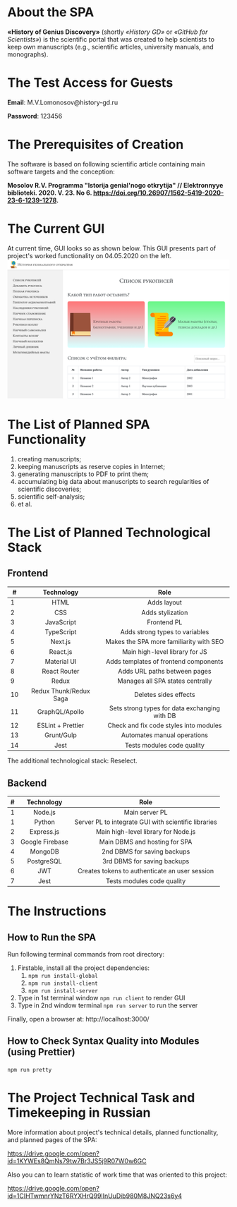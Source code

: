 # About the SPA

**«History of Genius Discovery»** (shortly _«History GD»_ or _«GitHub for Scientists»_) is the scientific portal that was created to help
scientists to keep own manuscripts (e.g., scientific articles,
university manuals, and monographs).

# The Test Access for Guests

<p><b>Email</b>: M.V.Lomonosov@history-gd.ru</p>
<p><b>Password</b>: 123456</p>

# The Prerequisites of Creation

The software is based on following scientific article
containing main software targets and the conception:

**Mosolov R.V. Programma "Istorija genial'nogo otkrytija" //
Elektronnyye biblioteki. 2020. V. 23. No 6. https://doi.org/10.26907/1562-5419-2020-23-6-1239-1278.**

# The Current GUI

At current time, GUI looks so as shown below. This GUI presents
part of project's worked functionality on 04.05.2020 on the left.
![File:GUI at 04.05.2020](./client/src/assets/gui-at-04.05.2020.png 'GUI at 04.05.2020')

# The List of Planned SPA Functionality

1. creating manuscripts;
1. keeping manuscripts as reserve copies in Internet;
1. generating manuscripts to PDF to print them;
1. accumulating big data about manuscripts to search regularities
   of scientific discoveries;
1. scientific self-analysis;
1. et al.

# The List of Planned Technological Stack

## Frontend

| #   |       Technology       |                     Role                      |
| --- | :--------------------: | :-------------------------------------------: |
| 1   |          HTML          |                  Adds layout                  |
| 2   |          CSS           |               Adds stylization                |
| 3   |       JavaScript       |                  Frontend PL                  |
| 4   |       TypeScript       |        Adds strong types to variables         |
| 5   |        Next.js         |    Makes the SPA more familiarity with SEO    |
| 6   |        React.js        |        Main high-level library for JS         |
| 7   |      Material UI       |     Adds templates of frontend components     |
| 8   |      React Router      |         Adds URL paths between pages          |
| 9   |         Redux          |       Manages all SPA states centrally        |
| 10  | Redux Thunk/Redux Saga |             Deletes sides effects             |
| 11  |     GraphQL/Apollo     | Sets strong types for data exchanging with DB |
| 12  |   ESLint + Prettier    |    Check and fix code styles into modules     |
| 13  |       Grunt/Gulp       |          Automates manual operations          |
| 14  |          Jest          |          Tests modules code quality           |

The additional technological stack: Reselect.

## Backend

| #   |   Technology    |                         Role                         |
| --- | :-------------: | :--------------------------------------------------: |
| 1   |     Node.js     |                    Main server PL                    |
| 1   |     Python      | Server PL to integrate GUI with scientific libraries |
| 2   |   Express.js    |         Main high-level library for Node.js          |
| 3   | Google Firebase |            Main DBMS and hosting for SPA             |
| 4   |     MongoDB     |             2nd DBMS for saving backups              |
| 5   |   PostgreSQL    |             3rd DBMS for saving backups              |
| 6   |       JWT       |    Creates tokens to authenticate an user session    |
| 7   |      Jest       |              Tests modules code quality              |

# The Instructions

## How to Run the SPA

Run following terminal commands from root directory:

1. Firstable, install all the project dependencies:
   1. `npm run install-global`
   1. `npm run install-client`
   1. `npm run install-server`
1. Type in 1st terminal window `npm run client` to render GUI
1. Type in 2nd window terminal `npm run server` to run the server

Finally, open a browser at: http://localhost:3000/

## How to Check Syntax Quality into Modules (using Prettier)

`npm run pretty`

# The Project Technical Task and Timekeeping in Russian

More information about project's technical details, planned
functionality, and planned pages of the SPA:

https://drive.google.com/open?id=1KYWEs8QmNs79tw7Br3JS5j9R07W0w6GC

Also you can to learn statistic of work time that was oriented to
this project:

https://drive.google.com/open?id=1CIHTwmnrYNzT6RYXHrQ99lInUuDib980M8JNQ23s6y4
